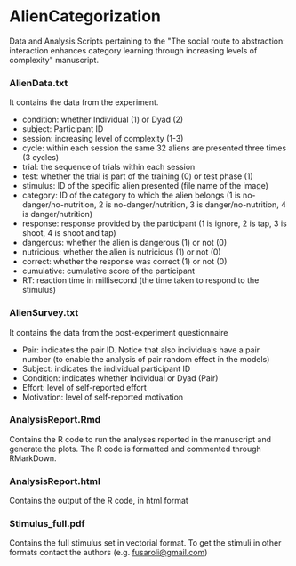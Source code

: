 # AlienCategorization

Data and Analysis Scripts pertaining to the "The social route to abstraction: interaction enhances category learning through increasing levels of complexity" manuscript.

### AlienData.txt

It contains the data from the experiment.

- condition: whether Individual (1) or Dyad (2)
- subject: Participant ID
- session: increasing level of complexity (1-3)
- cycle: within each session the same 32 aliens are presented three times (3 cycles)
- trial: the sequence of trials within each session
- test: whether the trial is part of the training (0) or test phase (1)
- stimulus: ID of the specific alien presented (file name of the image)
- category: ID of the category to which the alien belongs (1 is no-danger/no-nutrition, 2 is no-danger/nutrition, 3 is danger/no-nutrition, 4 is danger/nutrition)
- response: response provided by the participant (1 is ignore, 2 is tap, 3 is shoot, 4 is shoot and tap)
- dangerous: whether the alien is dangerous (1) or not (0)
- nutricious: whether the alien is nutricious (1) or not (0)
- correct: whether the response was correct (1) or not (0)
- cumulative: cumulative score of the participant
- RT: reaction time in millisecond (the time taken to respond to the stimulus)


### AlienSurvey.txt

It contains the data from the post-experiment questionnaire

- Pair: indicates the pair ID. Notice that also individuals have a pair number (to enable the analysis of pair random effect in the models)
- Subject: indicates the individual participant ID
- Condition: indicates whether Individual or Dyad (Pair)
- Effort: level of self-reported effort
- Motivation: level of self-reported motivation

### AnalysisReport.Rmd

Contains the R code to run the analyses reported in the manuscript and generate the plots. The R code is formatted and commented through RMarkDown.


### AnalysisReport.html

Contains the output of the R code, in html format

### Stimulus_full.pdf

Contains the full stimulus set in vectorial format. To get the stimuli in other formats contact the authors (e.g. fusaroli@gmail.com)
